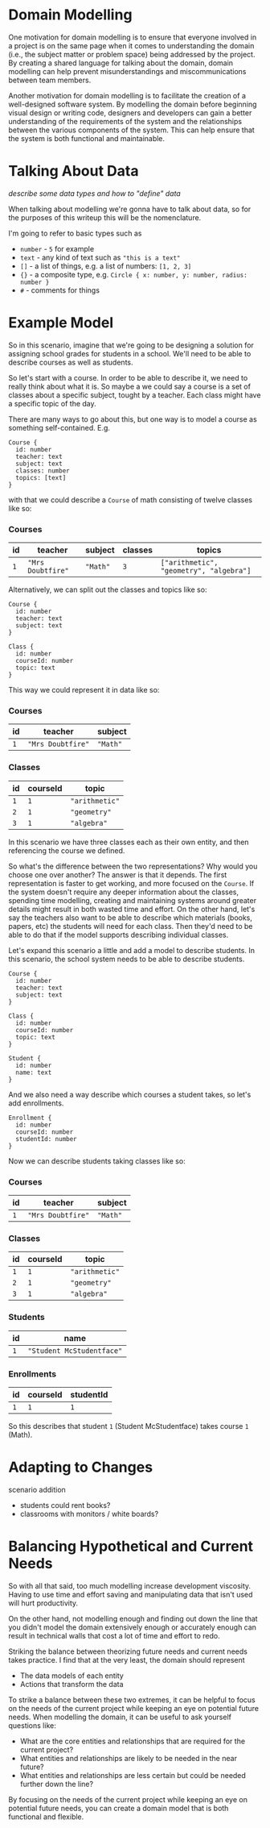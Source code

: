 # Domain Modelling

One motivation for domain modelling is to ensure that everyone involved in a project is on the same page when it comes to understanding the domain (i.e., the subject matter or problem space) being addressed by the project.
By creating a shared language for talking about the domain, domain modelling can help prevent misunderstandings and miscommunications between team members.

Another motivation for domain modelling is to facilitate the creation of a well-designed software system.
By modelling the domain before beginning visual design or writing code, designers and developers can gain a better understanding of the requirements of the system and the relationships between the various components of the system. This can help ensure that the system is both functional and maintainable.

# Talking About Data

_describe some data types and how to "define" data_

When talking about modelling we're gonna have to talk about data, so for the purposes of this writeup this will be the nomenclature.

I'm going to refer to basic types such as 

- `number` - `5` for example
- `text` - any kind of text such as `"this is a text"`
- `[]` - a list of things, e.g. a list of numbers: `[1, 2, 3]`
- `{}` - a composite type, e.g. `Circle { x: number, y: number, radius: number }`
- `#` - comments for things

# Example Model

So in this scenario, imagine that we're going to be designing a solution for assigning school grades for students in a school.
We'll need to be able to describe courses as well as students.

So let's start with a course.
In order to be able to describe it, we need to really think about what it is.
So maybe a we could say a course is a set of classes about a specific subject, tought by a teacher.
Each class might have a specific topic of the day.

There are many ways to go about this, but one way is to model a course as something self-contained.
E.g.
```gql
Course {
  id: number
  teacher: text
  subject: text
  classes: number
  topics: [text]
}
```

with that we could describe a `Course` of math consisting of twelve classes like so:

### Courses

|id|teacher|subject|classes|topics|
|-|-|-|-|-|
|`1`|`"Mrs Doubtfire"`|`"Math"`|`3`|`["arithmetic", "geometry", "algebra"]`|

Alternatively, we can split out the classes and topics like so:
```gql
Course {
  id: number
  teacher: text
  subject: text
}

Class {
  id: number
  courseId: number
  topic: text
}
```

This way we could represent it in data like so:

### Courses

|id|teacher|subject|
|-|-|-|
|`1`|`"Mrs Doubtfire"`|`"Math"`|

### Classes

|id|courseId|topic|
|-|-|-|
|`1`|`1`|`"arithmetic"`|
|`2`|`1`|`"geometry"`|
|`3`|`1`|`"algebra"`|

In this scenario we have three classes each as their own entity, and then referencing the course we defined.

So what's the difference between the two representations?
Why would you choose one over another?
The answer is that it depends.
The first representation is faster to get working, and more focused on the `Course`.
If the system doesn't require any deeper information about the classes, spending time modelling, creating and maintaining systems around greater details might result in both wasted time and effort.
On the other hand, let's say the teachers also want to be able to describe which materials (books, papers, etc) the students will need for each class.
Then they'd need to be able to do that if the model supports describing individual classes.

Let's expand this scenario a little and add a model to describe students.
In this scenario, the school system needs to be able to describe students.

```gql
Course {
  id: number
  teacher: text
  subject: text
}

Class {
  id: number
  courseId: number
  topic: text
}

Student {
  id: number
  name: text
}
```

And we also need a way describe which courses a student takes, so let's add enrollments.

```gql
Enrollment {
  id: number
  courseId: number
  studentId: number
}
```

Now we can describe students taking classes like so:

### Courses

|id|teacher|subject|
|-|-|-|
|`1`|`"Mrs Doubtfire"`|`"Math"`|

### Classes

|id|courseId|topic|
|-|-|-|
|`1`|`1`|`"arithmetic"`|
|`2`|`1`|`"geometry"`|
|`3`|`1`|`"algebra"`|

### Students

|id|name|
|-|-|
|`1`|`"Student McStudentface"`|

### Enrollments

|id|courseId|studentId|
|-|-|-|
|`1`|`1`|`1`|

So this describes that student `1` (Student McStudentface) takes course `1` (Math).

# Adapting to Changes

scenario addition
- students could rent books?
- classrooms with monitors / white boards?

# Balancing Hypothetical and Current Needs

So with all that said, too much modelling increase development viscosity.
Having to use time and effort saving and manipulating data that isn't used will hurt productivity.

On the other hand, not modelling enough and finding out down the line that you didn't model the domain extensively enough or accurately enough can result in technical walls that cost a lot of time and effort to redo.

Striking the balance between theorizing future needs and current needs takes practice.
I find that at the very least, the domain should represent
- The data models of each entity
- Actions that transform the data

To strike a balance between these two extremes, it can be helpful to focus on the needs of the current project while keeping an eye on potential future needs. When modelling the domain, it can be useful to ask yourself questions like:

- What are the core entities and relationships that are required for the current project?
- What entities and relationships are likely to be needed in the near future?
- What entities and relationships are less certain but could be needed further down the line?

By focusing on the needs of the current project while keeping an eye on potential future needs, you can create a domain model that is both functional and flexible.
